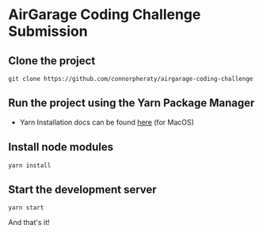 # AirGarage Coding Challenge Submission

## Clone the project 
`git clone https://github.com/connorpheraty/airgarage-coding-challenge`

## Run the project using the Yarn Package Manager
- Yarn Installation docs can be found [here](https://classic.yarnpkg.com/en/docs/install/#mac-stable) (for MacOS)

## Install node modules
`yarn install`

## Start the development server
`yarn start`

And that's it!

